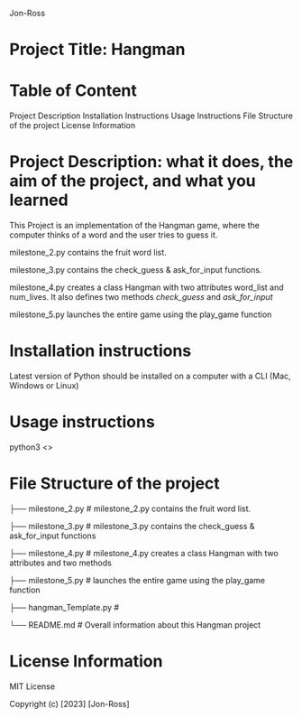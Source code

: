 Jon-Ross

# Project Title: Hangman

# Table of Content

Project Description
Installation Instructions
Usage Instructions
File Structure of the project
License Information

# Project Description:  what it does, the aim of the project, and what you learned

This Project is an implementation of the Hangman game, where the computer thinks of a word and the user tries to guess it.

milestone_2.py contains the fruit word list.

milestone_3.py contains the check_guess & ask_for_input functions.

milestone_4.py creates a class Hangman with two attributes word_list and num_lives. It also defines two methods *check_guess* and *ask_for_input*

milestone_5.py launches the entire game using the play_game function

# Installation instructions

Latest version of Python should be installed on a computer with a CLI (Mac, Windows or Linux)

# Usage instructions

python3 <>

# File Structure of the project

├── milestone_2.py          # milestone_2.py contains the fruit word list.

├── milestone_3.py          # milestone_3.py contains the check_guess & ask_for_input functions

├── milestone_4.py          # milestone_4.py creates a class Hangman with two attributes and two methods

├── milestone_5.py          # launches the entire game using the play_game function

├── hangman_Template.py     # 

└── README.md               # Overall information about this Hangman project

# License Information

MIT License

Copyright (c) [2023] [Jon-Ross]
